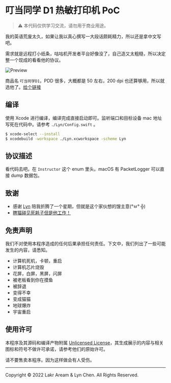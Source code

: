# 叮当同学 D1 热敏打印机 PoC

> ⚠️ 本代码仅供学习交流，请勿用于商业用途。

我的英语荒废太久，如果让我以真心撰写一大段话颇耗精力，所以还是拿中文写吧。

需求就是远程打小纸条，咕咕机开发者平台好像没了，自己造又太粗糙，所以决定整一个现成的看看他的协议。

![Preview](./Knowledge/Resources/Preview.png)

商品名 `叮当同学D1`，PDD 很多，大概都是 50 左右，200 dpi 也还算够用，所以就选他了。[给个链接](https://mobile.yangkeduo.com/goods2.html?goods_id=215919711645)

## 编译

使用 Xcode 进行编译，编译完成直接启动即可。监听端口和目标设备 mac 地址写死在代码中。请参考 `./Lyn/Config.swift` 。

```bash
$ xcode-select --install
$ xcodebuild -workspace ./Lyn.xcworkspace -scheme Lyn
```

## 协议描述

看代码去吧。在 `Instructor` 这个 enum 里头。macOS 有 PacketLogger 可以直接 dump 数据包。

## 致谢

- 感谢 [Lyn](https://github.com/LynMoe) 陪我折腾了一个星期，但就是这个家伙想的馊主意(°ㅂ° ╬)
- [瞎猫碰见死耗子但是他工作！](https://github.com/LynMoe/DingdangD1-poc)

## 免责声明

我们不对使用本程序造成的任何后果承担任何责任。下文中，我们列出了一些可能发生的内容，请悉知。

- 计算机死机，卡顿，重启
- 计算机芯片烧毁
- 花屏，白屏，黑屏，闪屏 
- 被老板看到你在摸鱼
- 被辞退
- 变得不幸
- 变成猫猫
- 地球爆炸
- 宇宙重启

## 使用许可

本程序及其源码和编译产物附属 [Unlicensed License](./LICENSE)，其生成展示的内容与相关图标和符号不做许可承诺，请参考他们的原始许可。

请不要售卖本程序。因为这样做会有人受伤。

---

Copyright © 2022 Lakr Aream & Lyn Chen. All Rights Reserved.